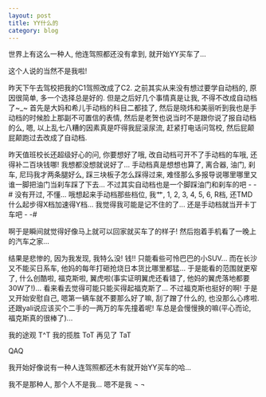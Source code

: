 ```yaml
---
layout: post
title: YY什么的
category: blog
---
```


世界上有这么一种人, 他连驾照都还没有拿到, 就开始YY买车了...

这个人说的当然不是我啦!

昨天下午去驾校把我的C1驾照改成了C2. 之前其实从来没有想过要学自动档的, 原因很简单, 多一个选择总是好的. 但是之后好几个事情真是让我, 不得不改成自动档了~_~ 首先是大妈和希儿手动档的科目二都挂了, 然后是晓炜和美丽听到我也是手动档的时候脸上那副不可置信的表情, 然后是老贺也说当时不是跟你说了报自动档的么, 嗯, 以上乱七八糟的因素真是吓得我屁滚尿流, 赶紧打电话问驾校, 然后屁颠屁颠跑过去改成了自动档.

昨天值班校长还超级好心的问, 你要想好了哦, 改自动档可开不了手动档的车哦, 还得补二百块钱哪! 我想都没想就说好了... 手动档真是想想也算了, 离合器, 油门, 刹车, 尼玛我才两条腿好么, 踩三块板子怎么踩得过来, 难怪那么多报导说哪里哪里又谁一脚把油门当刹车踩了下去... 不过其实自动档也是一个脚踩油门和刹车的吧 - -# 没有开过, 不懂... 
哦想起来手动档那些档位, 我艹, 1, 2, 3, 4, 5, 6, R档, 还TMD什么起步得X档加速得Y档... 我觉得我可能是记不住的了... 还是手动档就当开卡丁车吧 - -#

啊于是瞬间就觉得好像马上就可以回家就买车了的样子! 然后抱着手机看了一晚上的汽车之家...

结果是悲惨的, 因为我发现, 我特么没! 钱!! 只能看些可怜巴巴的小SUV... 而在长沙又不能买日系车, 他妈的每年打砸抢烧日本货比哪里都猛... 于是能看的范围就更窄了, 什么创酷啦, 福克斯啦, 翼虎啦(事实证明翼虎还看错了, 他妈的翼虎落地都要30W了!)... 看来看去觉得可能只能买得起福克斯了... 不过福克斯也挺好的啊! 于是又开始安慰自己, 嗯第一辆车就不要那么好了嘛, 刮了蹭了什么的, 也没那么心疼啦. 还跟yali说应该买个二手的一两万的车先撞着呢! 车总是会慢慢换的嘛(平心而论, 福克斯真的很棒了)... 

我的途观 T^T 我的揽胜 ToT 再见了 TaT

QAQ

我开始好像说有一种人连驾照都还木有就开始YY买车的哈...

我不是那种人, 那个人不是我... 嗯不是我 ¬ ¬
